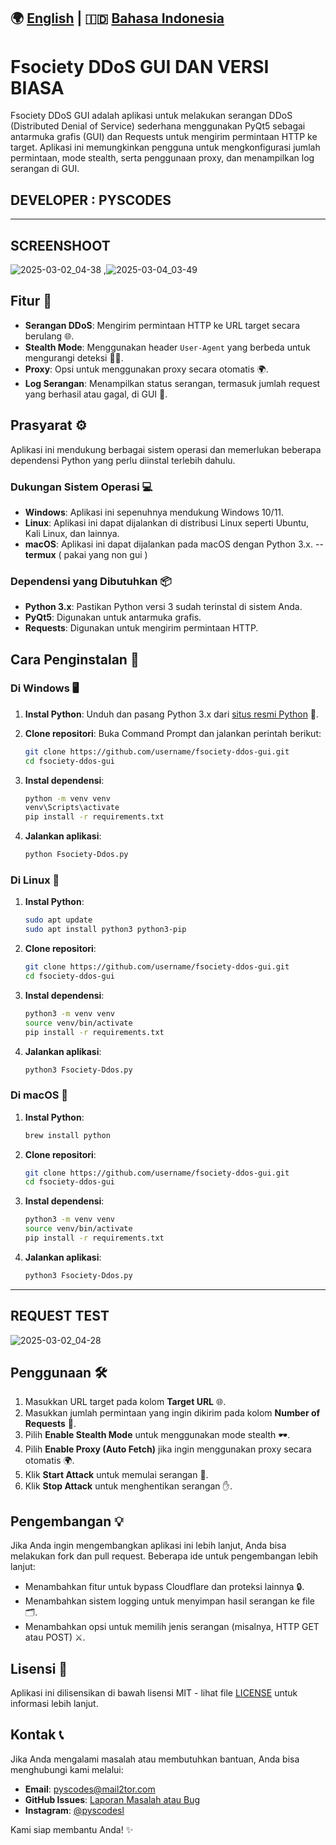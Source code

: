 🌍 [English](README_ENGLISH.md) | 🇮🇩 [Bahasa Indonesia](README.md)
---
# Fsociety DDoS GUI DAN VERSI BIASA

Fsociety DDoS GUI adalah aplikasi untuk melakukan serangan DDoS (Distributed Denial of Service) sederhana menggunakan PyQt5 sebagai antarmuka grafis (GUI) dan Requests untuk mengirim permintaan HTTP ke target. Aplikasi ini memungkinkan pengguna untuk mengkonfigurasi jumlah permintaan, mode stealth, serta penggunaan proxy, dan menampilkan log serangan di GUI.

## DEVELOPER : PYSCODES
-------------------------
## SCREENSHOOT   
![2025-03-02_04-38](https://github.com/user-attachments/assets/7f16ac9e-2f46-4977-9ec2-faa4e9de809f) ,![2025-03-04_03-49](https://github.com/user-attachments/assets/4cb58720-109e-4944-a5b9-b24cc45fc403)



## Fitur 🚀

- **Serangan DDoS**: Mengirim permintaan HTTP ke URL target secara berulang 🌐.
- **Stealth Mode**: Menggunakan header `User-Agent` yang berbeda untuk mengurangi deteksi 🕵️‍♂️.
- **Proxy**: Opsi untuk menggunakan proxy secara otomatis 🌍.
- **Log Serangan**: Menampilkan status serangan, termasuk jumlah request yang berhasil atau gagal, di GUI 📜.

## Prasyarat ⚙️

Aplikasi ini mendukung berbagai sistem operasi dan memerlukan beberapa dependensi Python yang perlu diinstal terlebih dahulu.

### Dukungan Sistem Operasi 💻

- **Windows**: Aplikasi ini sepenuhnya mendukung Windows 10/11.
- **Linux**: Aplikasi ini dapat dijalankan di distribusi Linux seperti Ubuntu, Kali Linux, dan lainnya.
- **macOS**: Aplikasi ini dapat dijalankan pada macOS dengan Python 3.x.
-- **termux** ( pakai yang non gui )
### Dependensi yang Dibutuhkan 📦

- **Python 3.x**: Pastikan Python versi 3 sudah terinstal di sistem Anda.
- **PyQt5**: Digunakan untuk antarmuka grafis.
- **Requests**: Digunakan untuk mengirim permintaan HTTP.

## Cara Penginstalan 🔧

### Di Windows 🖥️

1. **Instal Python**:
   Unduh dan pasang Python 3.x dari [situs resmi Python](https://www.python.org/downloads/) 🐍.
   
2. **Clone repositori**:
   Buka Command Prompt dan jalankan perintah berikut:
   
   ```bash
   git clone https://github.com/username/fsociety-ddos-gui.git
   cd fsociety-ddos-gui
   ```

3. **Instal dependensi**:
   
   ```bash
   python -m venv venv
   venv\Scripts\activate
   pip install -r requirements.txt
   ```

4. **Jalankan aplikasi**:
   
   ```bash
   python Fsociety-Ddos.py
   ```

### Di Linux 🐧

1. **Instal Python**:
   
   ```bash
   sudo apt update
   sudo apt install python3 python3-pip
   ```

2. **Clone repositori**:
   
   ```bash
   git clone https://github.com/username/fsociety-ddos-gui.git
   cd fsociety-ddos-gui
   ```

3. **Instal dependensi**:
   
   ```bash
   python3 -m venv venv
   source venv/bin/activate
   pip install -r requirements.txt
   ```

4. **Jalankan aplikasi**:
   
   ```bash
   python3 Fsociety-Ddos.py
   ```

### Di macOS 🍏

1. **Instal Python**:
   
   ```bash
   brew install python
   ```

2. **Clone repositori**:
   
   ```bash
   git clone https://github.com/username/fsociety-ddos-gui.git
   cd fsociety-ddos-gui
   ```

3. **Instal dependensi**:
   
   ```bash
   python3 -m venv venv
   source venv/bin/activate
   pip install -r requirements.txt
   ```

4. **Jalankan aplikasi**:
   
   ```bash
   python3 Fsociety-Ddos.py
   ```

----------------
## REQUEST TEST 
![2025-03-02_04-28](https://github.com/user-attachments/assets/c8bc32d5-a35e-4708-94ba-94807d32efdd)

## Penggunaan 🛠️

1. Masukkan URL target pada kolom **Target URL** 🌐.
2. Masukkan jumlah permintaan yang ingin dikirim pada kolom **Number of Requests** 👖.
3. Pilih **Enable Stealth Mode** untuk menggunakan mode stealth 🕶️.
4. Pilih **Enable Proxy (Auto Fetch)** jika ingin menggunakan proxy secara otomatis 🌍.
5. Klik **Start Attack** untuk memulai serangan 🚀.
6. Klik **Stop Attack** untuk menghentikan serangan ✋.

## Pengembangan 💡

Jika Anda ingin mengembangkan aplikasi ini lebih lanjut, Anda bisa melakukan fork dan pull request. Beberapa ide untuk pengembangan lebih lanjut:
- Menambahkan fitur untuk bypass Cloudflare dan proteksi lainnya 🔒.
- Menambahkan sistem logging untuk menyimpan hasil serangan ke file 🗂️.
- Menambahkan opsi untuk memilih jenis serangan (misalnya, HTTP GET atau POST) ⚔️.

## Lisensi 📝

Aplikasi ini dilisensikan di bawah lisensi MIT - lihat file [LICENSE](LICENSE) untuk informasi lebih lanjut.

## **Kontak** 📞

Jika Anda mengalami masalah atau membutuhkan bantuan, Anda bisa menghubungi kami melalui:

- **Email**: [pyscodes@mail2tor.com](mailto:pyscodes@mail2tor.com)
- **GitHub Issues**: [Laporan Masalah atau Bug](https://github.com/username/fsociety-ddos-gui/issues)
- **Instagram**: [@pyscodesl](https://instagram.com/pyscodes)

Kami siap membantu Anda! ✨

